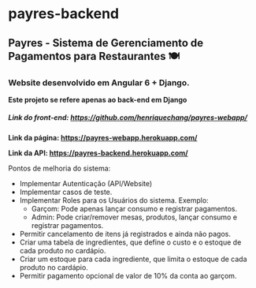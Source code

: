 # payres-backend
## Payres - Sistema de Gerenciamento de Pagamentos para Restaurantes  🍽 

### Website desenvolvido em Angular 6 + Django. ###
**Este projeto se refere apenas ao back-end em Django**

##### Link do front-end: https://github.com/henriquechang/payres-webapp/ ##### 

**Link da página: https://payres-webapp.herokuapp.com/**

**Link da API: https://payres-backend.herokuapp.com/**

Pontos de melhoria do sistema:

- Implementar Autenticação (API/Website)
- Implementar casos de teste.
- Implementar Roles para os Usuários do sistema. Exemplo:
  - Garçom: Pode apenas lançar consumo e registrar pagamentos.
  - Admin: Pode criar/remover mesas, produtos, lançar consumo e registrar pagamentos.
- Permitir cancelamento de itens já registrados e ainda não pagos.
- Criar uma tabela de ingredientes, que define o custo e o estoque de cada produto no cardápio.
- Criar um estoque para cada ingrediente, que limita o estoque de cada produto no cardápio.
- Permitir pagamento opcional de valor de 10% da conta ao garçom.
